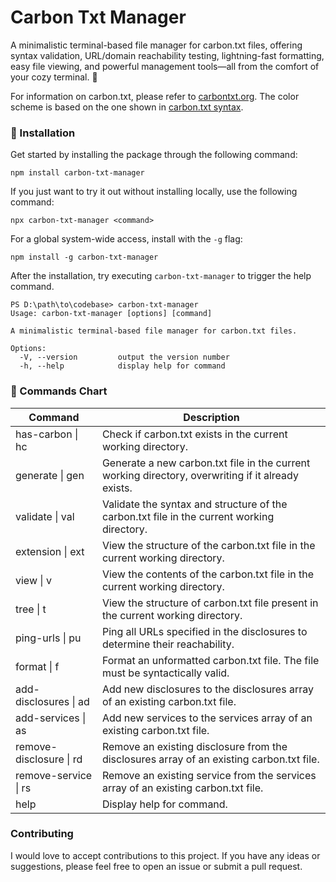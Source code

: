 # Carbon Txt Manager

A minimalistic terminal-based file manager for carbon.txt files, offering syntax validation, URL/domain reachability testing, lightning-fast formatting, easy file viewing, and powerful management tools—all from the comfort of your cozy terminal. 🌿

For information on carbon.txt, please refer to [carbontxt.org](https://carbontxt.org/). The color scheme is based on the one shown in [carbon.txt syntax](https://carbontxt.org/syntax).

### 🌱 Installation
Get started by installing the package through the following command:
```
npm install carbon-txt-manager
```

If you just want to try it out without installing locally, use the following command:
```
npx carbon-txt-manager <command>
```

For a global system-wide access, install with the `-g` flag:
```
npm install -g carbon-txt-manager
```

After the installation, try executing `carbon-txt-manager` to trigger the help command.
```
PS D:\path\to\codebase> carbon-txt-manager
Usage: carbon-txt-manager [options] [command]

A minimalistic terminal-based file manager for carbon.txt files.

Options:
  -V, --version         output the version number
  -h, --help            display help for command
```

### 📄 Commands Chart
| Command                 | Description                                                                                        |
| ----------------------- | -------------------------------------------------------------------------------------------------- |
| has-carbon \| hc        | Check if carbon.txt exists in the current working directory.                                       |
| generate \| gen         | Generate a new carbon.txt file in the current working directory, overwriting if it already exists. |
| validate \| val         | Validate the syntax and structure of the carbon.txt file in the current working directory.         |
| extension \| ext        | View the structure of the carbon.txt file in the current working directory.                        |
| view \| v               | View the contents of the carbon.txt file in the current working directory.                         |
| tree \| t               | View the structure of carbon.txt file present in the current working directory.                    |
| ping-urls \| pu         | Ping all URLs specified in the disclosures to determine their reachability.                        |
| format \| f             | Format an unformatted carbon.txt file. The file must be syntactically valid.                       |
| add-disclosures \| ad   | Add new disclosures to the disclosures array of an existing carbon.txt file.                       |
| add-services \| as      | Add new services to the services array of an existing carbon.txt file.                             |
| remove-disclosure \| rd | Remove an existing disclosure from the disclosures array of an existing carbon.txt file.           |
| remove-service \| rs    | Remove an existing service from the services array of an existing carbon.txt file.                 |
| help                    | Display help for command.                                                                          |


### Contributing
I would love to accept contributions to this project. If you have any ideas or suggestions, please feel free to open an issue or submit a pull request.


